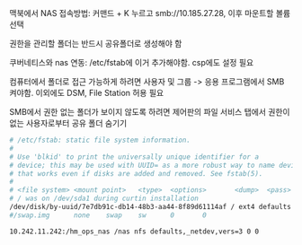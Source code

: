 맥북에서 NAS 접속방법: 커맨드 + K 누르고 smb://10.185.27.28, 이후 마운트할 볼륨 선택

권한을 관리할 폴더는 반드시 공유폴더로 생성해야 함

쿠버네티스와 nas 연동: /etc/fstab에 이거 추가해야함. csp에도 설정 필요

컴퓨터에서 폴더로 접근 가능하게 하려면 사용자 및 그룹 -> 응용 프로그램에서 SMB 켜야함. 이외에도 DSM, File Station 허용 필요

SMB에서 권한 없는 폴더가 보이지 않도록 하려면 제어판의 파일 서비스 탭에서 권한이 없는 사용자로부터 공유 폴더 숨기기

 ```bash
 # /etc/fstab: static file system information.
#
# Use 'blkid' to print the universally unique identifier for a
# device; this may be used with UUID= as a more robust way to name devices
# that works even if disks are added and removed. See fstab(5).
#
# <file system> <mount point>   <type>  <options>       <dump>  <pass>
# / was on /dev/sda1 during curtin installation
/dev/disk/by-uuid/7e7db91c-db14-48b3-aa44-8f89d61114af / ext4 defaults 0 1
#/swap.img      none    swap    sw      0       0

10.242.11.242:/hm_ops_nas /nas nfs defaults,_netdev,vers=3 0 0
 ```
